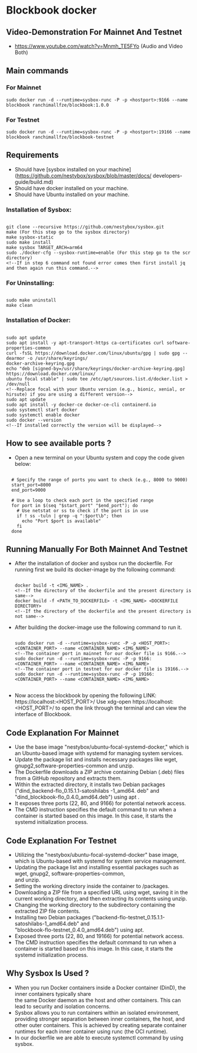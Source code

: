 # Blockbook docker


## Video-Demonstration For Mainnet And Testnet

+ https://www.youtube.com/watch?v=Mnmh_TE5FYo  (Audio and Video Both)



## Main commands 

### For Mainnet

```
sudo docker run -d --runtime=sysbox-runc -P -p <hostport>:9166 --name blockbook ranchimallfze/blockbook:1.0.0
```

### For Testnet

```
sudo docker run -d --runtime=sysbox-runc -P -p <hostport>:19166 --name blockbook ranchimallfze/blockbook-testnet
```


## Requirements

+ Should have [sysbox installed on your machine](https://github.com/nestybox/sysbox/blob/master/docs/
  developers-guide/build.md)
+ Should have docker installed on your machine.
+ Should have Ubuntu installed on your machine.

### Installation of Sysbox:
```

git clone --recursive https://github.com/nestybox/sysbox.git
make (For this step go to the sysbox directory)
make sysbox-static
sudo make install
make sysbox TARGET_ARCH=arm64
sudo ./docker-cfg --sysbox-runtime=enable (For this step go to the scr directory)
<!--If in step 6 command not found error comes then first install jq and then again run this command.-->

 ```

### For Uninstalling:
```

sudo make uninstall
make clean

 ```

### Installation of Docker:
```

sudo apt update
sudo apt install -y apt-transport-https ca-certificates curl software-properties-common
curl -fsSL https://download.docker.com/linux/ubuntu/gpg | sudo gpg --dearmor -o /usr/share/keyrings/   
docker-archive-keyring.gpg
echo "deb [signed-by=/usr/share/keyrings/docker-archive-keyring.gpg] https://download.docker.com/linux/
ubuntu focal stable" | sudo tee /etc/apt/sources.list.d/docker.list > /dev/null 
<!--Replace focal with your Ubuntu version (e.g., bionic, xenial, or hirsute) if you are using a different version-->
sudo apt update
sudo apt install -y docker-ce docker-ce-cli containerd.io
sudo systemctl start docker
sudo systemctl enable docker
sudo docker --version 
<!--If installed correctly the version will be displayed-->

```

## How to see available ports ?

+  Open a new terminal on your Ubuntu system and copy the code given below:
``` 

  # Specify the range of ports you want to check (e.g., 8000 to 9000)
  start_port=8000
  end_port=9000

  # Use a loop to check each port in the specified range
  for port in $(seq "$start_port" "$end_port"); do
    # Use netstat or ss to check if the port is in use
    if ! ss -tuln | grep -q ":$port\b"; then
      echo "Port $port is available"
    fi
  done

  ```


## Running Manually For Both Mainnet And Testnet

+  After the installation of docker and sysbox run the dockerfile.
   For running first we build its docker-image by the following command:

   ```

   docker build -t <IMG_NAME> .   
   <!--If the directory of the dockerfile and the present directory is same-->
   docker build -f <PATH_TO_DOCKERFILE> -t <IMG_NAME> <DOCKERFILE DIRECTORY> 
   <!--If the directory of the dockerfile and the present directory is not same-->

   ```
        
+  After building the docker-image use the following command to run it.
   ```

   sudo docker run -d --runtime=sysbox-runc -P -p <HOST_PORT>:<CONTAINER_PORT> --name <CONTAINER_NAME> <IMG_NAME>
   <!--The container port in mainnet for our docker file is 9166.-->
   sudo docker run -d --runtime=sysbox-runc -P -p 9166:<CONTAINER_PORT> --name <CONTAINER_NAME> <IMG_NAME>
   <!--The container port in testnet for our docker file is 19166.-->
   sudo docker run -d --runtime=sysbox-runc -P -p 19166:<CONTAINER_PORT> --name <CONTAINER_NAME> <IMG_NAME>


   ```

+  Now access the blockbook by opening the following LINK: https://localhost:<HOST_PORT>/
   Use xdg-open https://localhost:<HOST_PORT>/ to open the link through the terminal and can view the interface of 
   Blockbook.


 ## Code Explanation For Mainnet

 + Use the base image "nestybox/ubuntu-focal-systemd-docker," which is an Ubuntu-based image with systemd for 
   managing system services.
 + Update the package list and installs necessary packages like wget, gnupg2,software-properties-common and unzip.
 + The Dockerfile downloads a ZIP archive containing Debian (.deb) files from a GitHub repository and extracts them.
 + Within the extracted directory, it installs two Debian packages ("dind_backend-flo_0.15.1.1-satoshilabs -1_amd64.
   deb" and "dind_blockbook-flo_0.4.0_amd64.deb") using apt .
 + It exposes three ports (22, 80, and 9166) for potential network access.
 + The CMD instruction specifies the default command to run when a container is started based on this image. In this
   case, it starts the systemd initialization process.


 ## Code Explanation For Testnet

  + Utilizing the "nestybox/ubuntu-focal-systemd-docker" base image, which is Ubuntu-based with systemd for system 
    service management.
  + Updating the package list and installing essential packages such as wget, gnupg2, software-properties-common,  
    and unzip.
  + Setting the working directory inside the container to /packages.
  + Downloading a ZIP file from a specified URL using wget, saving it in the current working directory, and then 
    extracting its contents using unzip.
  + Changing the working directory to the subdirectory containing the extracted ZIP file contents.
  + Installing two Debian packages ("backend-flo-testnet_0.15.1.1-satoshilabs-1_amd64.deb" and  
    "blockbook-flo-testnet_0.4.0_amd64.deb") using apt.  
  + Exposed three ports (22, 80, and 19166) for potential network access.
  + The CMD instruction specifies the default command to run when a container is started based on this image. In 
    this case, it starts the systemd initialization process.


   ## Why Sysbox Is Used ?

 + When you run Docker containers inside a Docker container (DinD), the inner containers typically share    
   the same Docker daemon as the host and other containers. This can lead to security and isolation concerns.
 + Sysbox allows you to run containers within an isolated environment, providing stronger separation 
   between inner containers, the host, and other outer containers. This is achieved by creating separate container runtimes 
   for each inner container using runc (the OCI runtime).      
 + In our dockerfile we are able to execute systemctl command by using sysbox.

